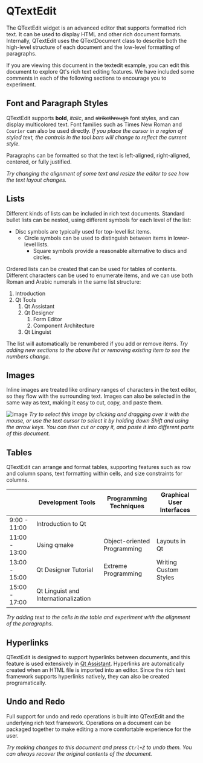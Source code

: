 # QTextEdit

The QTextEdit widget is an advanced editor that supports formatted rich text.
It can be used to display HTML and other rich document formats. Internally,
QTextEdit uses the QTextDocument class to describe both the high-level
structure of each document and the low-level formatting of paragraphs.

If you are viewing this document in the textedit example, you can edit this
document to explore Qt's rich text editing features. We have included some
comments in each of the following sections to encourage you to experiment.

## Font and Paragraph Styles

QTextEdit supports **bold**, *italic*, and ~~strikethrough~~ font styles, and can
display multicolored text. Font families such as Times New Roman and `Courier`
can also be used directly.  *If you place the cursor in a region of styled text,
the controls in the tool bars will change to reflect the current style.*

Paragraphs can be formatted so that the text is left-aligned, right-aligned,
centered, or fully justified.

*Try changing the alignment of some text and resize the editor to see how the
text layout changes.*

## Lists

Different kinds of lists can be included in rich text documents. Standard
bullet lists can be nested, using different symbols for each level of the list:

- Disc symbols are typically used for top-level list items.
  * Circle symbols can be used to distinguish between items in lower-level
    lists.
    + Square symbols provide a reasonable alternative to discs and circles.

Ordered lists can be created that can be used for tables of contents. Different
characters can be used to enumerate items, and we can use both Roman and Arabic
numerals in the same list structure:

1.  Introduction
2.  Qt Tools
    1)  Qt Assistant
    2)  Qt Designer
        1.  Form Editor
        2.  Component Architecture
    3)  Qt Linguist

The list will automatically be renumbered if you add or remove items. *Try
adding new sections to the above list or removing existing item to see the
numbers change.*

## Images

Inline images are treated like ordinary ranges of characters in the text
editor, so they flow with the surrounding text. Images can also be selected in
the same way as text, making it easy to cut, copy, and paste them.

![image](images/logo32.png) *Try to select this image by clicking and dragging
over it with the mouse, or use the text cursor to select it by holding down
Shift and using the arrow keys. You can then cut or copy it, and paste it into
different parts of this document.*

## Tables

QTextEdit can arrange and format tables, supporting features such as row and
column spans, text formatting within cells, and size constraints for columns.


|             |Development Tools                   |Programming Techniques     |Graphical User Interfaces|
|-------------|------------------------------------|---------------------------|-------------------------|
|9:00 - 11:00 |Introduction to Qt                                                                      |||
|11:00 - 13:00|Using qmake                         |Object-oriented Programming|Layouts in Qt            |
|13:00 - 15:00|Qt Designer Tutorial                |Extreme Programming        |Writing Custom Styles    |
|15:00 - 17:00|Qt Linguist and Internationalization|                           |                         |

*Try adding text to the cells in the table and experiment with the alignment of
the paragraphs.*

## Hyperlinks

QTextEdit is designed to support hyperlinks between documents, and this feature
is used extensively in 
[Qt Assistant](http://doc.qt.io/qt-5/qtassistant-index.html). Hyperlinks are
automatically created when an HTML file is imported into an editor. Since the
rich text framework supports hyperlinks natively, they can also be created
programatically.

## Undo and Redo

Full support for undo and redo operations is built into QTextEdit and the
underlying rich text framework. Operations on a document can be packaged
together to make editing a more comfortable experience for the user.

*Try making changes to this document and press `Ctrl+Z` to undo them. You can
always recover the original contents of the document.*

